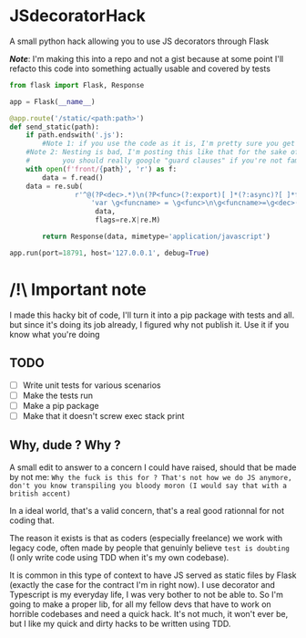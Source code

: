 # JSdecoratorHack
A small python hack allowing you to use JS decorators through Flask

_**Note**_: I'm making this into a repo and not a gist because at some point I'll refacto this code into something actually usable and covered by tests

```python
from flask import Flask, Response

app = Flask(__name__)

@app.route('/static/<path:path>')
def send_static(path):
    if path.endswith('.js'):
        #Note 1: if you use the code as it is, I'm pretty sure you get an arbitrary file read vuln
	#Note 2: Nesting is bad, I'm posting this like that for the sake of simplicity but 
	#        you should really google "guard clauses" if you're not familiar with the concept)
	with open(f'front/{path}', 'r') as f:
	    data = f.read()
	data = re.sub(
	            r'^@(?P<dec>.*)\n(?P<func>(?:export)[ ]*(?:async)?[ ]*function (?P<funcname>[^(]*).*$(?:.*\n)*?(?:^}$))',
                    'var \g<funcname> = \g<func>\n\g<funcname>=\g<dec>(\g<funcname>);\nexport var \g<funcname>;',
                     data,
                     flags=re.X|re.M)

        return Response(data, mimetype='application/javascript')

app.run(port=18791, host='127.0.0.1', debug=True)
```



# /!\ Important note

I made this hacky bit of code, I'll turn it into a pip package with tests and all. but since it's doing its job already,
I figured why not publish it. Use it if you know what you're doing

## TODO

* [ ] Write unit tests for various scenarios
* [ ] Make the tests run
* [ ] Make a pip package
* [ ] Make that it doesn't screw exec stack print

## Why, dude ? Why ?
A small edit to answer to a concern I could have raised, should that be made by not me: `Why the fuck is this for ? That's not how we do JS anymore, don't you know transpiling you bloody moron (I would say that with a british accent)`

In a ideal world, that's a valid concern, that's a real good rationnal for not coding that.

The reason it exists is that as coders (especially freelance) we work with legacy code, often made by people that genuinly believe `test is doubting` (I only write code using TDD when it's my own codebase).

It is common in this type of context to have JS served as static files by Flask (exactly the case for the contract I'm in right now). I use decorator and Typescript is my everyday life, I was very bother to not be able to. So I'm going to make a proper lib, for all my fellow devs that have to work on horrible codebases and need a quick hack. It's not much, it won't ever be, but I like my quick and dirty hacks to be written using TDD.

